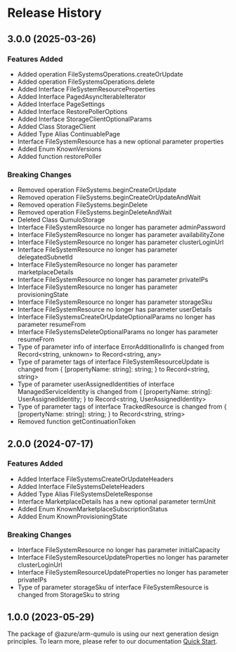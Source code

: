 # Release History
    
## 3.0.0 (2025-03-26)
    
### Features Added

  - Added operation FileSystemsOperations.createOrUpdate
  - Added operation FileSystemsOperations.delete
  - Added Interface FileSystemResourceProperties
  - Added Interface PagedAsyncIterableIterator
  - Added Interface PageSettings
  - Added Interface RestorePollerOptions
  - Added Interface StorageClientOptionalParams
  - Added Class StorageClient
  - Added Type Alias ContinuablePage
  - Interface FileSystemResource has a new optional parameter properties
  - Added Enum KnownVersions
  - Added function restorePoller

### Breaking Changes

  - Removed operation FileSystems.beginCreateOrUpdate
  - Removed operation FileSystems.beginCreateOrUpdateAndWait
  - Removed operation FileSystems.beginDelete
  - Removed operation FileSystems.beginDeleteAndWait
  - Deleted Class QumuloStorage
  - Interface FileSystemResource no longer has parameter adminPassword
  - Interface FileSystemResource no longer has parameter availabilityZone
  - Interface FileSystemResource no longer has parameter clusterLoginUrl
  - Interface FileSystemResource no longer has parameter delegatedSubnetId
  - Interface FileSystemResource no longer has parameter marketplaceDetails
  - Interface FileSystemResource no longer has parameter privateIPs
  - Interface FileSystemResource no longer has parameter provisioningState
  - Interface FileSystemResource no longer has parameter storageSku
  - Interface FileSystemResource no longer has parameter userDetails
  - Interface FileSystemsCreateOrUpdateOptionalParams no longer has parameter resumeFrom
  - Interface FileSystemsDeleteOptionalParams no longer has parameter resumeFrom
  - Type of parameter info of interface ErrorAdditionalInfo is changed from Record<string, unknown> to Record<string, any>
  - Type of parameter tags of interface FileSystemResourceUpdate is changed from {
        [propertyName: string]: string;
    } to Record<string, string>
  - Type of parameter userAssignedIdentities of interface ManagedServiceIdentity is changed from {
        [propertyName: string]: UserAssignedIdentity;
    } to Record<string, UserAssignedIdentity>
  - Type of parameter tags of interface TrackedResource is changed from {
        [propertyName: string]: string;
    } to Record<string, string>
  - Removed function getContinuationToken
    
    
## 2.0.0 (2024-07-17)
    
### Features Added

  - Added Interface FileSystemsCreateOrUpdateHeaders
  - Added Interface FileSystemsDeleteHeaders
  - Added Type Alias FileSystemsDeleteResponse
  - Interface MarketplaceDetails has a new optional parameter termUnit
  - Added Enum KnownMarketplaceSubscriptionStatus
  - Added Enum KnownProvisioningState

### Breaking Changes

  - Interface FileSystemResource no longer has parameter initialCapacity
  - Interface FileSystemResourceUpdateProperties no longer has parameter clusterLoginUrl
  - Interface FileSystemResourceUpdateProperties no longer has parameter privateIPs
  - Type of parameter storageSku of interface FileSystemResource is changed from StorageSku to string
    
    
## 1.0.0 (2023-05-29)

The package of @azure/arm-qumulo is using our next generation design principles. To learn more, please refer to our documentation [Quick Start](https://aka.ms/azsdk/js/mgmt/quickstart).
